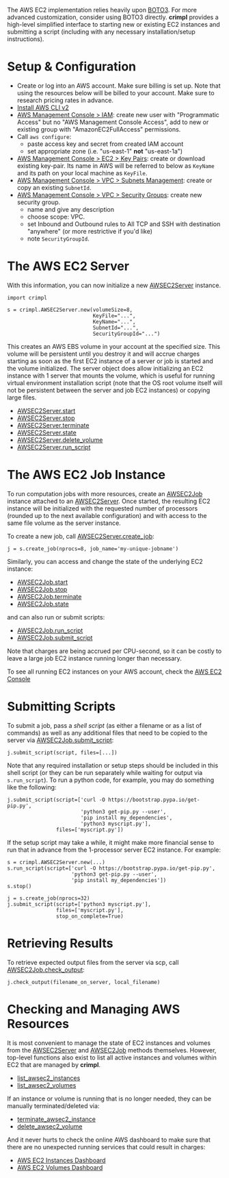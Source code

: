 The AWS EC2 implementation relies heavily upon [BOTO3](https://boto3.readthedocs.io/).  For more advanced customization, consider using BOTO3 directly.  **crimpl** provides a high-level simplified interface to starting new or existing EC2 instances and submitting a script (including with any necessary installation/setup instructions).

# Setup & Configuration

* Create or log into an AWS account.  Make sure billing is set up.  Note that using the resources below will be billed to your account.  Make sure to research pricing rates in advance.
* [Install AWS CLI v2](https://docs.aws.amazon.com/cli/latest/userguide/cli-chap-install.html)
* [AWS Management Console > IAM](https://console.aws.amazon.com/iam/home#/users): create new user with "Programmatic Access" but no "AWS Management Console Access", add to new or existing group with "AmazonEC2FullAccess" permissions.
* Call `aws configure`:
  * paste access key and secret from created IAM account
  * set appropriate zone (i.e. "us-east-1" **not** "us-east-1a")
* [AWS Management Console > EC2 > Key Pairs](https://console.aws.amazon.com/ec2/v2/home#KeyPairs:): create or download existing key-pair.  Its name in AWS will be referred to below as `KeyName` and its path on your local machine as `KeyFile`.
* [AWS Management Console > VPC > Subnets Management](https://console.aws.amazon.com/vpc/home#subnets:): create or copy an existing `SubnetId`.
* [AWS Management Console > VPC > Security Groups](https://console.aws.amazon.com/vpc/home#securityGroups:): create new security group.
  * name and give any description
  * choose scope: VPC.
  * set Inbound and Outbound rules to All TCP and SSH with destination "anywhere" (or more restrictive if you'd like)
  * note `SecurityGroupId`.

# The AWS EC2 Server

With this information, you can now initialize a new [AWSEC2Server](./api/AWSEC2Server.md) instance.

```
import crimpl

s = crimpl.AWSEC2Server.new(volumeSize=8,
                            KeyFile="...",
                            KeyName="...",
                            SubnetId="...",
                            SecurityGroupId="...")

```

This creates an AWS EBS volume in your account at the specified size.  This volume will be persistent until you destroy it and will accrue charges starting as soon as the first EC2 instance of a server or job is started and the volume initialized.  The server object does allow initializing an EC2 instance with 1 server that mounts the volume, which is useful for running virtual environment installation script (note that the OS root volume itself will not be persistent between the server and job EC2 instances) or copying large files.

* [AWSEC2Server.start](./api/AWSEC2Server.start.md)
* [AWSEC2Server.stop](./api/AWSEC2Server.stop.md)
* [AWSEC2Server.terminate](./api/AWSEC2Server.terminate.md)
* [AWSEC2Server.state](./api/AWSEC2Server.state.md)
* [AWSEC2Server.delete_volume](./api/AWSEC2Server.delete_volume.md)
* [AWSEC2Server.run_script](./api/AWSEC2Server.run_script.md)

# The AWS EC2 Job Instance

To run computation jobs with more resources, create an [AWSEC2Job](./api/AWSEC2Job.md) instance attached to an [AWSEC2Server](./api/AWSEC2Server.md).  Once started, the resulting EC2 instance will be initialized with the requested number of processors (rounded up to the next available configuration) and with access to the same file volume as the server instance.

To create a new job, call [AWSEC2Server.create_job](./api/AWSEC2Server.create_job.md):

```
j = s.create_job(nprocs=8, job_name='my-unique-jobname')
```

Similarly, you can access and change the state of the underlying EC2 instance:

* [AWSEC2Job.start](./api/AWSEC2Job.start.md)
* [AWSEC2Job.stop](./api/AWSEC2Job.stop.md)
* [AWSEC2Job.terminate](./api/AWSEC2Job.terminate.md)
* [AWSEC2Job.state](./api/AWSEC2Job.state.md)

and can also run or submit scripts:

* [AWSEC2Job.run_script](./api/AWSEC2Job.run_script.md)
* [AWSEC2Job.submit_script](./api/AWSEC2Job.submit_script.md)

Note that charges are being accrued per CPU-second, so it can be costly to leave a large job EC2 instance running longer than necessary.

To see all running EC2 instances on your AWS account, check the [AWS EC2 Console](https://console.aws.amazon.com/ec2/v2/home#Instances:)

# Submitting Scripts

To submit a job, pass a _shell script_ (as either a filename or as a list of commands) as well as any additional files that need to be copied to the server via [AWSEC2Job.submit_script](./api/AWSEC2Job.submit_script.md):

```
j.submit_script(script, files=[...])
```

Note that any required installation or setup steps should be included in this shell script (or they can be run separately while waiting for output via `s.run_script`).  To run a python code, for example, you may do something like the following:

```
j.submit_script(script=['curl -O https://bootstrap.pypa.io/get-pip.py',
                        'python3 get-pip.py --user',
                        'pip install my_dependencies',
                        'python3 myscript.py'],
                files=['myscript.py'])
```

If the setup script may take a while, it might make more financial sense to run that in advance from the 1-processor server EC2 instance.  For example:

```
s = crimpl.AWSEC2Server.new(...)
s.run_script(script=['curl -O https://bootstrap.pypa.io/get-pip.py',
                     'python3 get-pip.py --user',
                     'pip install my_dependencies'])
s.stop()

j = s.create_job(nprocs=32)
j.submit_script(script=['python3 myscript.py'],
                files=['myscript.py'],
                stop_on_complete=True)
```



# Retrieving Results

To retrieve expected output files from the server via scp, call [AWSEC2Job.check_output](./api/AWSEC2Job.check_output.md):

```
j.check_output(filename_on_server, local_filename)
```

# Checking and Managing AWS Resources

It is most convenient to manage the state of EC2 instances and volumes from the [AWSEC2Server](./api/AWSEC2Server.md) and [AWSEC2Job](./api/AWSEC2Job.md) methods themselves.  However, top-level functions also exist to list all active instances and volumes within EC2 that are managed by **crimpl**.

* [list_awsec2_instances](./api/list_awsec2_instances.md)
* [list_awsec2_volumes](./api/list_awsec2_volumes.md)

If an instance or volume is running that is no longer needed, they can be manually terminated/deleted via:

* [terminate_awsec2_instance](./api/terminate_awsec2_instance.md)
* [delete_awsec2_volume](./api/delete_awsec2_volume.md)

And it never hurts to check the online AWS dashboard to make sure that there are no unexpected running services that could result in charges:

* [AWS EC2 Instances Dashboard](https://console.aws.amazon.com/ec2/v2/home#Instances:)
* [AWS EC2 Volumes Dashboard](https://console.aws.amazon.com/ec2/v2/home#Volumes:sort=desc:createTime)
